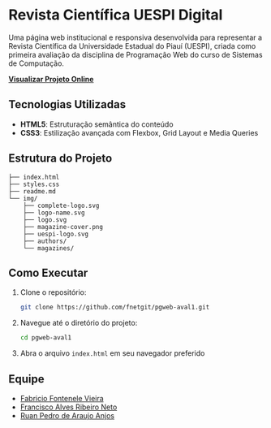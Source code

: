 # Revista Científica UESPI Digital

Uma página web institucional e responsiva desenvolvida para representar a Revista Científica da Universidade Estadual do Piauí (UESPI), criada como primeira avaliação da disciplina de Programação Web do curso de Sistemas de Computação.

**[Visualizar Projeto Online](https://fnetgit.github.io/pgweb-aval1/)**

## Tecnologias Utilizadas

- **HTML5**: Estruturação semântica do conteúdo
- **CSS3**: Estilização avançada com Flexbox, Grid Layout e Media Queries

## Estrutura do Projeto

```
├── index.html
├── styles.css
├── readme.md
└── img/
    ├── complete-logo.svg
    ├── logo-name.svg
    ├── logo.svg
    ├── magazine-cover.png
    ├── uespi-logo.svg
    ├── authors/
    └── magazines/
```

## Como Executar

1. Clone o repositório:

   ```bash
   git clone https://github.com/fnetgit/pgweb-aval1.git
   ```

2. Navegue até o diretório do projeto:

   ```bash
   cd pgweb-aval1
   ```

3. Abra o arquivo `index.html` em seu navegador preferido

## Equipe

- [Fabricio Fontenele Vieira](https://github.com/Fabricio-Fontenele)
- [Francisco Alves Ribeiro Neto](https://github.com/fnetgit)
- [Ruan Pedro de Araujo Anjos](https://github.com/oAnjophb)

